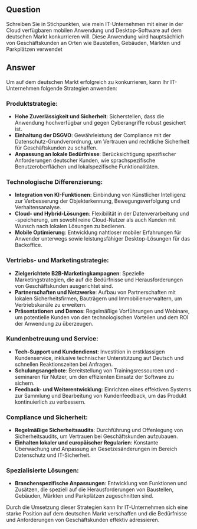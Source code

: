 ## Question

Schreiben Sie in Stichpunkten, wie mein IT-Unternehmen mit einer in der Cloud verfügbaren mobilen Anwendung und Desktop-Software auf dem deutschen Markt konkurrieren will. Diese Anwendung wird hauptsächlich von Geschäftskunden an Orten wie Baustellen, Gebäuden, Märkten und Parkplätzen verwendet

## Answer

Um auf dem deutschen Markt erfolgreich zu konkurrieren, kann Ihr IT-Unternehmen folgende Strategien anwenden:

### Produktstrategie:
- **Hohe Zuverlässigkeit und Sicherheit**: Sicherstellen, dass die Anwendung hochverfügbar und gegen Cyberangriffe robust gesichert ist.
- **Einhaltung der DSGVO**: Gewährleistung der Compliance mit der Datenschutz-Grundverordnung, um Vertrauen und rechtliche Sicherheit für Geschäftskunden zu schaffen.
- **Anpassung an lokale Bedürfnisse**: Berücksichtigung spezifischer Anforderungen deutscher Kunden, wie sprachspezifische Benutzeroberflächen und lokalspezifische Funktionalitäten.

### Technologische Differenzierung:
- **Integration von KI-Funktionen**: Einbindung von Künstlicher Intelligenz zur Verbesserung der Objekterkennung, Bewegungsverfolgung und Verhaltensanalyse.
- **Cloud- und Hybrid-Lösungen**: Flexibilität in der Datenverarbeitung und -speicherung, um sowohl reine Cloud-Nutzer als auch Kunden mit Wunsch nach lokalen Lösungen zu bedienen.
- **Mobile Optimierung**: Entwicklung nahtloser mobiler Erfahrungen für Anwender unterwegs sowie leistungsfähiger Desktop-Lösungen für das Backoffice.

### Vertriebs- und Marketingstrategie:
- **Zielgerichtete B2B-Marketingkampagnen**: Spezielle Marketingstrategien, die auf die Bedürfnisse und Herausforderungen von Geschäftskunden ausgerichtet sind.
- **Partnerschaften und Netzwerke**: Aufbau von Partnerschaften mit lokalen Sicherheitsfirmen, Bauträgern und Immobilienverwaltern, um Vertriebskanäle zu erweitern.
- **Präsentationen und Demos**: Regelmäßige Vorführungen und Webinare, um potentielle Kunden von den technologischen Vorteilen und dem ROI der Anwendung zu überzeugen.

### Kundenbetreuung und Service:
- **Tech-Support und Kundendienst**: Investition in erstklassigen Kundenservice, inklusive technischer Unterstützung auf Deutsch und schnellen Reaktionszeiten bei Anfragen.
- **Schulungsangebote**: Bereitstellung von Trainingsressourcen und -seminaren für Nutzer, um den effizienten Einsatz der Software zu sichern.
- **Feedback- und Weiterentwicklung**: Einrichten eines effektiven Systems zur Sammlung und Bearbeitung von Kundenfeedback, um das Produkt kontinuierlich zu verbessern.

### Compliance und Sicherheit:
- **Regelmäßige Sicherheitsaudits**: Durchführung und Offenlegung von Sicherheitsaudits, um Vertrauen bei Geschäftskunden aufzubauen.
- **Einhalten lokaler und europäischer Regularien**: Konstante Überwachung und Anpassung an Gesetzesänderungen im Bereich Datenschutz und IT-Sicherheit.

### Spezialisierte Lösungen:
- **Branchenspezifische Anpassungen**: Entwicklung von Funktionen und Zusätzen, die speziell auf die Herausforderungen von Baustellen, Gebäuden, Märkten und Parkplätzen zugeschnitten sind.

Durch die Umsetzung dieser Strategien kann Ihr IT-Unternehmen sich eine starke Position auf dem deutschen Markt verschaffen und die Bedürfnisse und Anforderungen von Geschäftskunden effektiv adressieren.
